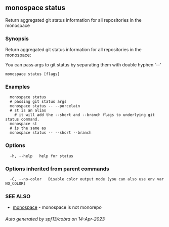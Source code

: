## monospace status

Return aggregated git status information for all repositories in the monospace

### Synopsis

Return aggregated git status information for all repositories in the monospace:

You can pass args to git status by separating them with double hyphen '--'

```
monospace status [flags]
```

### Examples

```
  monospace status
  # passing git status args
  monospace status -- --porcelain
  # st is an alias
	# it will add the --short and --branch flags to underlying git status command.
  monospace st
  # is the same as
  monospace status -- --short --branch
```

### Options

```
  -h, --help   help for status
```

### Options inherited from parent commands

```
  -C, --no-color   Disable color output mode (you can also use env var NO_COLOR)
```

### SEE ALSO

* [monospace](monospace.md)	 - monospace is not monorepo

###### Auto generated by spf13/cobra on 14-Apr-2023
